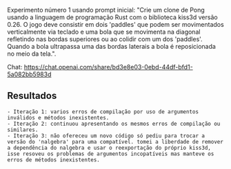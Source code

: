 
Experimento número 1 usando prompt inicial: "Crie um clone de Pong usando a linguagem de programação Rust com o biblioteca kiss3d versão 0.26. O jogo deve consistir em dois 'paddles' que podem ser movimentados verticalmente via teclado e uma bola que se movimenta na diagonal refletindo nas bordas superiores ou ao colidir com um dos 'paddles'. Quando a bola ultrapassa uma das bordas laterais a bola é reposicionada no meio da tela.".

Chat: https://chat.openai.com/share/bd3e8e03-0ebd-44df-bfd1-5a082bb5983d

## Resultados

    - Iteração 1: varios erros de compilação por uso de argumentos inválidos e métodos inexistentes.
    - Iteração 2: continuou apresentando os mesmos erros de compilação ou similares.
    - Iteração 3: não ofereceu um novo código só pediu para trocar a versão do 'nalgebra' para uma compatível. tomei a liberdade de remover a dependência do nalgebra e usar o reexportação do próprio kiss3d, isse resoveu os problemas de argumentos incopatíveis mas manteve os erros de métodos inexistentes.
